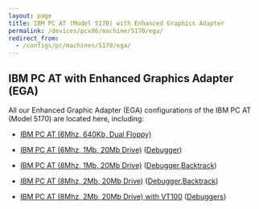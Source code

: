 ```yaml
---
layout: page
title: IBM PC AT (Model 5170) with Enhanced Graphics Adapter
permalink: /devices/pcx86/machine/5170/ega/
redirect_from:
  - /configs/pc/machines/5170/ega/
---
```


IBM PC AT with Enhanced Graphics Adapter (EGA)
----------------------------------------------

All our Enhanced Graphic Adapter (EGA) configurations of the IBM PC AT (Model 5170) are located here, including:

* [IBM PC AT (6Mhz, 640Kb, Dual Floppy)](/devices/pcx86/machine/5170/ega/640kb/)

* [IBM PC AT (6Mhz, 1Mb, 20Mb Drive)](/devices/pcx86/machine/5170/ega/1152kb/rev1/) ([Debugger](/devices/pcx86/machine/5170/ega/1152kb/rev1/debugger/))
* [IBM PC AT (8Mhz, 1Mb, 20Mb Drive)](/devices/pcx86/machine/5170/ega/1152kb/rev3/) ([Debugger](/devices/pcx86/machine/5170/ega/1152kb/rev3/debugger/),[Backtrack](/devices/pcx86/machine/5170/ega/1152kb/rev3/debugger/backtrack/))

* [IBM PC AT (8Mhz, 2Mb, 20Mb Drive)](/devices/pcx86/machine/5170/ega/2048kb/rev3/) ([Debugger](/devices/pcx86/machine/5170/ega/2048kb/rev3/debugger/),[Backtrack](/devices/pcx86/machine/5170/ega/2048kb/rev3/debugger/backtrack/))
* [IBM PC AT (8Mhz, 2Mb, 20Mb Drive) with VT100](/devices/pcx86/machine/5170/ega/2048kb/rev3/vt100/) ([Debuggers](/devices/pcx86/machine/5170/ega/2048kb/rev3/debugger/vt100/))
